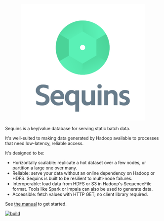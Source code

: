 <div align="center"><img src="doc/sequins.png" width="400px"/></div>

Sequins is a key/value database for serving static batch data.

It's well-suited to making data generated by Hadoop available to processes that
need low-latency, reliable access.

It's designed to be:

 - Horizontally scalable: replicate a hot dataset over a few nodes, or partition
   a large one over many.
 - Reliable: serve your data without an online dependency on Hadoop or HDFS.
   Sequins is built to be resilient to multi-node failures.
 - Interoperable: load data from HDFS or S3 in Hadoop's SequenceFile format.
   Tools like Spark or Impala can also be used to generate data.
 - Accessible: fetch values with HTTP GET; no client library required.

See [the manual](https://stripe.github.io/sequins/manual) to get started.

[![build](https://travis-ci.org/stripe/sequins.svg?branch=master)](https://travis-ci.org/stripe/sequins)
